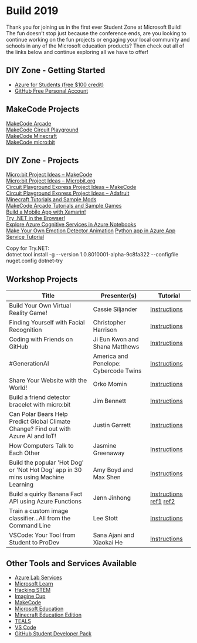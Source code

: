 # Build 2019 
Thank you for joining us in the first ever Student Zone at Microsoft Build!  The fun doesn’t stop just because the conference ends, are you looking to continue working on the fun projects or engaging your local community and schools in any of the Microsoft education products? Then check out all of the links below and continue exploring all we have to offer!

## DIY Zone - Getting Started
- [Azure for Students (free $100 credit)](https://azure.microsoft.com/free/students/?WT.mc_id=build2019studentoffer)
- [GitHub Free Personal Account](https://github.com/)

## MakeCode Projects
[MakeCode Arcade](https://github.com/microsoft/computerscience/blob/master/Events%20and%20Hacks/Build/Buildit%20MakeCode%20Arcade.pptx)  
[MakeCode Circuit Playground](https://github.com/microsoft/computerscience/blob/master/Events%20and%20Hacks/Build/Buildit%20MakeCode%20for%20CPX.pptx)  
[MakeCode Minecraft](https://github.com/microsoft/computerscience/blob/master/Events%20and%20Hacks/Build/Buildit%20MakeCode%20for%20Minecraft.pptx)  
[MakeCode micro:bit](https://github.com/microsoft/computerscience/blob/master/Events%20and%20Hacks/Build/Buildit%20MakeCode%20for%20the%20microbit.pptx)

## DIY Zone - Projects
[Micro:bit Project Ideas – MakeCode ](https://makecode.microbit.org/)  
[Micro:bit Project Ideas – Microbit.org ](https://microbit.org/ideas/)  
[Circuit Playground Express Project Ideas – MakeCode ](https://makecode.adafruit.com/)  
[Circuit Playground Express Project Ideas – Adafruit ](https://learn.adafruit.com/category/express)  
[Minecraft Tutorials and Sample Mods ](https://minecraft.makecode.com/)  
[MakeCode Arcade Tutorials and Sample Games ](https://arcade.makecode.com/)  
[Build a Mobile App with Xamarin!](https://aka.ms/MSBuild2019_StudentZone)  
[Try .NET in the Browser!](https://trialinteractivedotnet.azurewebsites.net/)  
[Explore Azure Cognitive Services in Azure Notebooks](https://notebooks.azure.com/sarah-guthals/projects/buildstudentzone)  
[Make Your Own Emotion Detector Animation](https://github.com/Wicklets/FaceDetectionWithAzure) 
[Python app in Azure App Service Tutorial](https://docs.microsoft.com/en-us/azure/app-service/containers/quickstart-python?toc=%2Fpython%2Fazure%2FTOC.json)  

Copy for Try.NET:  
dotnet tool install -g --version 1.0.8010001-alpha-9c8fa322 --configfile nuget.config dotnet-try

## Workshop Projects
| Title | Presenter(s) | Tutorial | 
| ------------- | ------ | ----- | 
| Build Your Own Virtual Reality Game! | Cassie Siljander | [Instructions](https://aka.ms/WorkshopWebVR) |
| Finding Yourself with Facial Recognition | Christopher Harrison | [Instructions](https://github.com/GeekTrainer/face-api-workshop) | 
| Coding with Friends on GitHub | Ji Eun Kwon and Shana Matthews | [Instructions](https://github.com/shanamatthews/build-github-workshop/blob/master/README.md) |
| #GenerationAI | America and Penelope: Cybercode Twins | [Instructions](http://bit.ly/309JMJ4) |
| Share Your Website with the World! | Orko Momin | [Instructions](https://github.com/orktopus/build-homepage-tutorial) |
| Build a friend detector bracelet with micro:bit | Jim Bennett | [Instructions](https://aka.ms/FriendDetector) |
| Can Polar Bears Help Predict Global Climate Change? Find out with Azure AI and IoT! | Justin Garrett | [Instructions](https://docs.microsoft.com/en-us/learn/modules/build-ml-model-with-azure-stream-analytics/) |
| How Computers Talk to Each Other | Jasmine Greenaway | [Instructions](https://aka.ms/computers-talk) |
| Build the popular 'Hot Dog' or 'Not Hot Dog' app in 30 mins using Machine Learning | Amy Boyd and Max Shen | [Instructions](https://aka.ms/hotdogapp) |
| Build a quirky Banana Fact API using Azure Functions | Jenn Jinhong | [Instructions](https://github.com/JennJin/quirkyBananaFactsAPI) [ref1](https://restful.io/an-introduction-to-api-s-cee90581ca1b) [ref2](https://scotch.io/tutorials/getting-started-with-azure-functions-using-vs-code-zero-to-deploy) |
| Train a custom image classifier...All from the Command Line | Lee Stott | [Instructions](https://github.com/leestott/Building-Microsoft-Custom-Vision-AI-Model-and-Apps/)| 
| VSCode: Your Tool from Student to ProDev | Sana Ajani and Xiaokai He | [Instructions](https://github.com/sana-ajani/build2019-workshop) |

## Other Tools and Services Available
- [Azure Lab Services](https://azure.microsoft.com/services/lab-services/?WT.mc_id=jrdevdays-build2019-cxa)
- [Microsoft Learn](https://docs.microsoft.com/learn/?WT.mc_id=jrdevdays-build2019-cxa)
- [Hacking STEM](https://www.microsoft.com/education/education-workshop/default.aspx)
- [Imagine Cup](https://imaginecup.microsoft.com/Events?id=0)
- [MakeCode](https://www.microsoft.com/makecode?rtc=1)
- [Microsoft Education](https://www.microsoft.com/education)
- [Minecraft Education Edition](https://education.minecraft.net/)
- [TEALS](http://tealsk12.org/)
- [VS Code](https://code.visualstudio.com/)
- [GitHub Student Developer Pack](https://education.github.com/pack)
